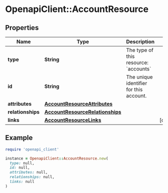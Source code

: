 # OpenapiClient::AccountResource

## Properties

| Name | Type | Description | Notes |
| ---- | ---- | ----------- | ----- |
| **type** | **String** | The type of this resource: &#x60;accounts&#x60; |  |
| **id** | **String** | The unique identifier for this account.  |  |
| **attributes** | [**AccountResourceAttributes**](AccountResourceAttributes.md) |  |  |
| **relationships** | [**AccountResourceRelationships**](AccountResourceRelationships.md) |  |  |
| **links** | [**AccountResourceLinks**](AccountResourceLinks.md) |  | [optional] |

## Example

```ruby
require 'openapi_client'

instance = OpenapiClient::AccountResource.new(
  type: null,
  id: null,
  attributes: null,
  relationships: null,
  links: null
)
```

